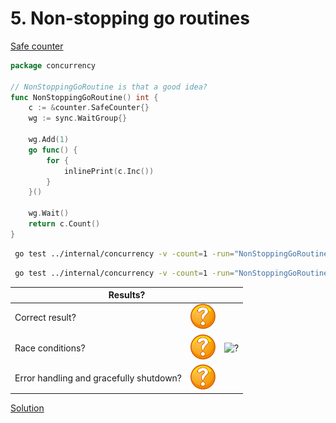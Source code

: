 # 5. Non-stopping go routines

[Safe counter](counter/safe.md)

```go
package concurrency

// NonStoppingGoRoutine is that a good idea?
func NonStoppingGoRoutine() int {
	c := &counter.SafeCounter{}
	wg := sync.WaitGroup{}

	wg.Add(1)
	go func() {
		for {
			inlinePrint(c.Inc())
		}
	}()

	wg.Wait()
	return c.Count()
}
```

```bash
 go test ../internal/concurrency -v -count=1 -run="NonStoppingGoRoutine$" 
```

```bash
 go test ../internal/concurrency -v -count=1 -run="NonStoppingGoRoutine$" -race 
```

<table>
<thead> 
  <tr> 
    <th colspan="3">Results?</th> 
  </tr>
</thead>
<tbody>
  <tr>
    <td>Correct result?</td>
    <td><img height="40" src="images/question.svg" width="40" alt="?"/></td>
    <td rowspan="3"><img height="320" src="https://media.giphy.com/media/l378BzHA5FwWFXVSg/giphy.gif" width="568" alt="?"/></td>
  </tr> 
  <tr>
    <td>Race conditions?</td>
    <td><img height="40" src="images/question.svg" width="40" alt="?"/></td> 
  </tr>
  <tr>
    <td>Error handling and gracefully shutdown?</td>
    <td><img height="40" src="images/question.svg" width="40" alt="?"/></td>
  </tr>
</tbody>
</table> 

[Solution](example_5_solution.md)